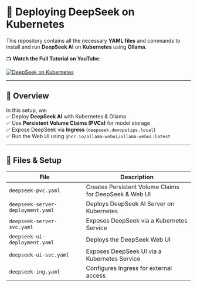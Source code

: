 # 🚀 Deploying DeepSeek on Kubernetes  

This repository contains all the necessary **YAML files** and commands to install and run **DeepSeek AI** on **Kubernetes** using **Ollama**.  

📺 **Watch the Full Tutorial on YouTube:** 

[![DeepSeek on Kubernetes](https://img.youtube.com/vi/2N12lL-9mS0/0.jpg)](https://youtu.be/2N12lL-9mS0?si=Xda8jNn7Yehpq7NV)  

---

## 📌 Overview  

In this setup, we:  
✅ Deploy **DeepSeek AI** with Kubernetes & Ollama  
✅ Use **Persistent Volume Claims (PVCs)** for model storage  
✅ Expose DeepSeek via **Ingress** (`deepseek.devopstips.local`)  
✅ Run the Web UI using `ghcr.io/ollama-webui/ollama-webui:latest`  

---

## 📂 Files & Setup  

| File | Description |
|------|------------|
| `deepseek-pvc.yaml` | Creates Persistent Volume Claims for DeepSeek & Web UI |
| `deepseek-server-deployment.yaml` | Deploys DeepSeek AI Server on Kubernetes |
| `deepseek-server-svc.yaml` | Exposes DeepSeek via a Kubernetes Service |
| `deepseek-ui-deployment.yaml` | Deploys the DeepSeek Web UI |
| `deepseek-ui-svc.yaml` | Exposes DeepSeek UI via a Kubernetes Service |
| `deepseek-ing.yaml` | Configures Ingress for external access |
